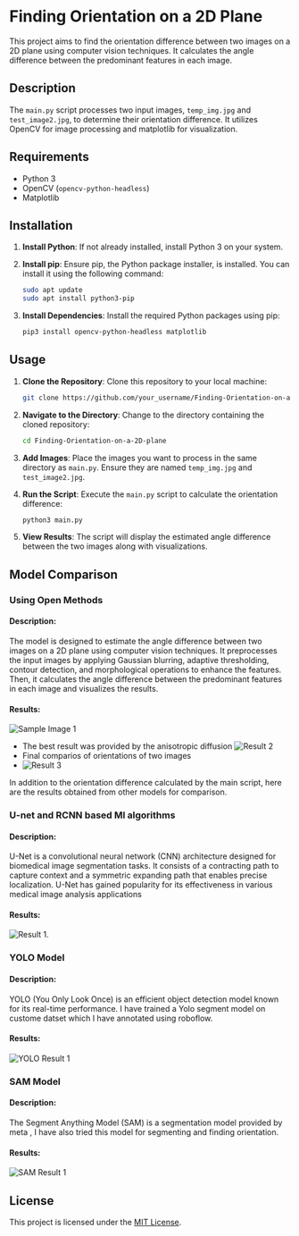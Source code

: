 # Finding Orientation on a 2D Plane

This project aims to find the orientation difference between two images on a 2D plane using computer vision techniques. It calculates the angle difference between the predominant features in each image.

## Description

The `main.py` script processes two input images, `temp_img.jpg` and `test_image2.jpg`, to determine their orientation difference. It utilizes OpenCV for image processing and matplotlib for visualization.

## Requirements

- Python 3
- OpenCV (`opencv-python-headless`)
- Matplotlib

## Installation

1. **Install Python**: If not already installed, install Python 3 on your system.

2. **Install pip**: Ensure pip, the Python package installer, is installed. You can install it using the following command:

    ```bash
    sudo apt update
    sudo apt install python3-pip
    ```

3. **Install Dependencies**: Install the required Python packages using pip:

    ```bash
    pip3 install opencv-python-headless matplotlib
    ```

## Usage

1. **Clone the Repository**: Clone this repository to your local machine:

    ```bash
    git clone https://github.com/your_username/Finding-Orientation-on-a-2D-plane.git
    ```

2. **Navigate to the Directory**: Change to the directory containing the cloned repository:

    ```bash
    cd Finding-Orientation-on-a-2D-plane
    ```

3. **Add Images**: Place the images you want to process in the same directory as `main.py`. Ensure they are named `temp_img.jpg` and `test_image2.jpg`.

4. **Run the Script**: Execute the `main.py` script to calculate the orientation difference:

    ```bash
    python3 main.py
    ```

5. **View Results**: The script will display the estimated angle difference between the two images along with visualizations.

## Model Comparison


### Using Open Methods 

#### Description:
The model is designed to estimate the angle difference between two images on a 2D plane using computer vision techniques. It preprocesses the input images by applying Gaussian blurring, adaptive thresholding, contour detection, and morphological operations to enhance the features. Then, it calculates the angle difference between the predominant features in each image and visualizes the results.

#### Results:
![Sample Image 1](https://github.com/Shivam-a0621/Finding-Orientation-on-a-2D-plane/blob/main/sampleimages/Screenshot%202024-05-14%20173521.png)
- The best result was provided by the anisotropic diffusion
![Result 2](https://github.com/Shivam-a0621/Finding-Orientation-on-a-2D-plane/blob/main/sampleimages/Screenshot%202024-05-14%20173609.png)
- Final comparios of orientations of two images
- ![Result 3](https://github.com/Shivam-a0621/Finding-Orientation-on-a-2D-plane/blob/main/sampleimages/Screenshot%202024-05-14%20173620.png)


In addition to the orientation difference calculated by the main script, here are the results obtained from other models for comparison.


### U-net and RCNN based Ml algorithms

#### Description:
U-Net is a convolutional neural network (CNN) architecture designed for biomedical image segmentation tasks. It consists of a contracting path to capture context and a symmetric expanding path that enables precise localization. U-Net has gained popularity for its effectiveness in various medical image analysis applications


#### Results:
 ![Result 1](https://github.com/Shivam-a0621/Finding-Orientation-on-a-2D-plane/blob/main/sampleimages/output.png).




### YOLO Model

#### Description:
YOLO (You Only Look Once) is an efficient object detection model known for its real-time performance. I have trained a Yolo segment model on custome datset which I have annotated using roboflow.

#### Results:
![YOLO Result 1](https://github.com/Shivam-a0621/Finding-Orientation-on-a-2D-plane/blob/main/sampleimages/train_batch90.jpg)


### SAM Model

#### Description:
The Segment Anything Model (SAM) is a segmentation model provided by meta , I have also tried this model for segmenting and finding orientation.

#### Results:
![SAM Result 1](https://github.com/Shivam-a0621/Finding-Orientation-on-a-2D-plane/blob/main/sampleimages/SAM.jpg)



## License

This project is licensed under the [MIT License](LICENSE).
